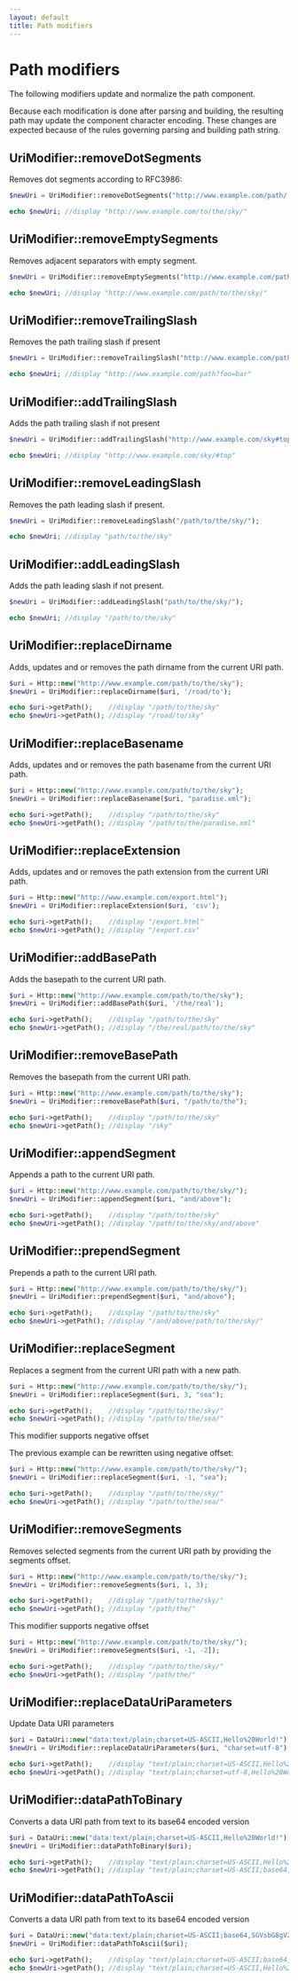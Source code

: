 ```yaml
---
layout: default
title: Path modifiers
---
```


Path modifiers
=======

The following modifiers update and normalize the path component.

<p class="message-notice">Because each modification is done after parsing and building, the 
resulting path may update the component character encoding. These changes are expected because of 
the rules governing parsing and building path string.</p>

## UriModifier::removeDotSegments

Removes dot segments according to RFC3986:

~~~php
$newUri = UriModifier::removeDotSegments("http://www.example.com/path/../to/the/./sky/");

echo $newUri; //display "http://www.example.com/to/the/sky/"
~~~

## UriModifier::removeEmptySegments

Removes adjacent separators with empty segment.

~~~php
$newUri = UriModifier::removeEmptySegments("http://www.example.com/path//to/the//sky/");

echo $newUri; //display "http://www.example.com/path/to/the/sky/"
~~~

## UriModifier::removeTrailingSlash

Removes the path trailing slash if present

~~~php
$newUri = UriModifier::removeTrailingSlash("http://www.example.com/path/?foo=bar");

echo $newUri; //display "http://www.example.com/path?foo=bar"
~~~

## UriModifier::addTrailingSlash

Adds the path trailing slash if not present

~~~php
$newUri = UriModifier::addTrailingSlash("http://www.example.com/sky#top");

echo $newUri; //display "http://www.example.com/sky/#top"
~~~

## UriModifier::removeLeadingSlash

Removes the path leading slash if present.

~~~php
$newUri = UriModifier::removeLeadingSlash("/path/to/the/sky/");

echo $newUri; //display "path/to/the/sky"
~~~

## UriModifier::addLeadingSlash

Adds the path leading slash if not present.

~~~php
$newUri = UriModifier::addLeadingSlash("path/to/the/sky/");

echo $newUri; //display "/path/to/the/sky"
~~~

## UriModifier::replaceDirname

Adds, updates and or removes the path dirname from the current URI path.

~~~php
$uri = Http::new("http://www.example.com/path/to/the/sky");
$newUri = UriModifier::replaceDirname($uri, '/road/to');

echo $uri->getPath();    //display "/path/to/the/sky"
echo $newUri->getPath(); //display "/road/to/sky"
~~~

## UriModifier::replaceBasename

Adds, updates and or removes the path basename from the current URI path.

~~~php
$uri = Http::new("http://www.example.com/path/to/the/sky");
$newUri = UriModifier::replaceBasename($uri, "paradise.xml");

echo $uri->getPath();    //display "/path/to/the/sky"
echo $newUri->getPath(); //display "/path/to/the/paradise.xml"
~~~

## UriModifier::replaceExtension

Adds, updates and or removes the path extension from the current URI path.

~~~php
$uri = Http::new("http://www.example.com/export.html");
$newUri = UriModifier::replaceExtension($uri, 'csv');

echo $uri->getPath();    //display "/export.html"
echo $newUri->getPath(); //display "/export.csv"
~~~

## UriModifier::addBasePath

Adds the basepath to the current URI path.

~~~php
$uri = Http::new("http://www.example.com/path/to/the/sky");
$newUri = UriModifier::addBasePath($uri, '/the/real');

echo $uri->getPath();    //display "/path/to/the/sky"
echo $newUri->getPath(); //display "/the/real/path/to/the/sky"
~~~

## UriModifier::removeBasePath

Removes the basepath from the current URI path.

~~~php
$uri = Http::new("http://www.example.com/path/to/the/sky");
$newUri = UriModifier::removeBasePath($uri, "/path/to/the");

echo $uri->getPath();    //display "/path/to/the/sky"
echo $newUri->getPath(); //display "/sky"
~~~

## UriModifier::appendSegment

Appends a path to the current URI path.

~~~php
$uri = Http::new("http://www.example.com/path/to/the/sky/");
$newUri = UriModifier::appendSegment($uri, "and/above");

echo $uri->getPath();    //display "/path/to/the/sky"
echo $newUri->getPath(); //display "/path/to/the/sky/and/above"
~~~

## UriModifier::prependSegment

Prepends a path to the current URI path.

~~~php
$uri = Http::new("http://www.example.com/path/to/the/sky/");
$newUri = UriModifier::prependSegment($uri, "and/above");

echo $uri->getPath();    //display "/path/to/the/sky"
echo $newUri->getPath(); //display "/and/above/path/to/the/sky/"
~~~

## UriModifier::replaceSegment

Replaces a segment from the current URI path with a new path.

~~~php
$uri = Http::new("http://www.example.com/path/to/the/sky/");
$newUri = UriModifier::replaceSegment($uri, 3, "sea");

echo $uri->getPath();    //display "/path/to/the/sky/"
echo $newUri->getPath(); //display "/path/to/the/sea/"
~~~

<p class="message-info">This modifier supports negative offset</p>

The previous example can be rewritten using negative offset:

~~~php
$uri = Http::new("http://www.example.com/path/to/the/sky/");
$newUri = UriModifier::replaceSegment($uri, -1, "sea");

echo $uri->getPath();    //display "/path/to/the/sky/"
echo $newUri->getPath(); //display "/path/to/the/sea/"
~~~

## UriModifier::removeSegments

Removes selected segments from the current URI path by providing the segments offset.

~~~php
$uri = Http::new("http://www.example.com/path/to/the/sky/");
$newUri = UriModifier::removeSegments($uri, 1, 3);

echo $uri->getPath();    //display "/path/to/the/sky/"
echo $newUri->getPath(); //display "/path/the/"
~~~

<p class="message-info">This modifier supports negative offset</p>

~~~php
$uri = Http::new("http://www.example.com/path/to/the/sky/");
$newUri = UriModifier::removeSegments($uri, -1, -2]);

echo $uri->getPath();    //display "/path/to/the/sky/"
echo $newUri->getPath(); //display "/path/the/"
~~~

## UriModifier::replaceDataUriParameters

Update Data URI parameters

~~~php
$uri = DataUri::new("data:text/plain;charset=US-ASCII,Hello%20World!");
$newUri = UriModifier::replaceDataUriParameters($uri, "charset=utf-8");

echo $uri->getPath();    //display "text/plain;charset=US-ASCII,Hello%20World!"
echo $newUri->getPath(); //display "text/plain;charset=utf-8,Hello%20World!"
~~~

## UriModifier::dataPathToBinary

Converts a data URI path from text to its base64 encoded version

~~~php
$uri = DataUri::new("data:text/plain;charset=US-ASCII,Hello%20World!");
$newUri = UriModifier::dataPathToBinary($uri);

echo $uri->getPath();    //display "text/plain;charset=US-ASCII,Hello%20World!"
echo $newUri->getPath(); //display "text/plain;charset=US-ASCII;base64,SGVsbG8gV29ybGQh"

~~~

## UriModifier::dataPathToAscii

Converts a data URI path from text to its base64 encoded version

~~~php
$uri = DataUri::new("data:text/plain;charset=US-ASCII;base64,SGVsbG8gV29ybGQh");
$newUri = UriModifier::dataPathToAscii($uri);

echo $uri->getPath();    //display "text/plain;charset=US-ASCII;base64,SGVsbG8gV29ybGQh"
echo $newUri->getPath(); //display "text/plain;charset=US-ASCII,Hello%20World!"
~~~
